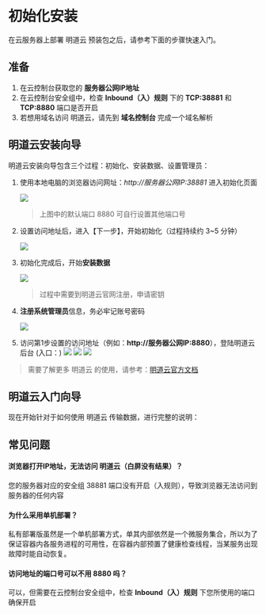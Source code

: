 # 初始化安装

在云服务器上部署 明道云 预装包之后，请参考下面的步骤快速入门。

## 准备

1. 在云控制台获取您的 **服务器公网IP地址** 
2. 在云控制台安全组中，检查 **Inbound（入）规则** 下的 **TCP:38881** 和 **TCP:8880** 端口是否开启
3. 若想用域名访问 明道云，请先到 **域名控制台** 完成一个域名解析

## 明道云安装向导

明道云安装向导包含三个过程：初始化、安装数据、设置管理员：

1. 使用本地电脑的浏览器访问网址：*http://服务器公网IP:38881* 进入初始化页面

   ![](https://libs.websoft9.com/Websoft9/DocsPicture/zh/mingdao/mingdao-initial1-websoft9.png)

   > 上图中的默认端口 8880 可自行设置其他端口号

2. 设置访问地址后，进入【下一步】，开始初始化（过程持续约 3~5 分钟）

   ![](https://libs.websoft9.com/Websoft9/DocsPicture/zh/mingdao/mingdao-initial2-websoft9.png)

3. 初始化完成后，开始**安装数据**

   ![](https://libs.websoft9.com/Websoft9/DocsPicture/zh/mingdao/mingdao-install1-websoft9.png)
   
   > 过程中需要到明道云官网注册，申请密钥

4. **注册系统管理员**信息，务必牢记账号密码

   ![](https://libs.websoft9.com/Websoft9/DocsPicture/zh/mingdao/mingdao-set-admin-websoft9.png)

5. 访问第1步设置的访问地址（例如：**http://服务器公网IP:8880**），登陆明道云后台 (入口：)
    ![](https://libs.websoft9.com/Websoft9/DocsPicture/zh/mingdao/mingdao-login-websoft9.png)
    ![](https://libs.websoft9.com/Websoft9/DocsPicture/zh/mingdao/mingdao-main-app-websoft9.png)
    ![](https://libs.websoft9.com/Websoft9/DocsPicture/zh/mingdao/mingdao-main-lib-websoft9.png)


> 需要了解更多 明道云 的使用，请参考：[明道云官方文档](https://help.mingdao.com/)

## 明道云入门向导

现在开始针对于如何使用 明道云 传输数据，进行完整的说明：

## 常见问题

#### 浏览器打开IP地址，无法访问 明道云（白屏没有结果）？

您的服务器对应的安全组 38881 端口没有开启（入规则），导致浏览器无法访问到服务器的任何内容

#### 为什么采用单机部署？

私有部署版虽然是一个单机部署方式，单其内部依然是一个微服务集合，所以为了保证容器内各服务进程的可用性，在容器内部预置了健康检查线程，当某服务出现故障时能自动恢复。

#### 访问地址的端口号可以不用 **8880** 吗？

可以，但需要在云控制台安全组中，检查 **Inbound（入）规则** 下您所使用的端口确保开启